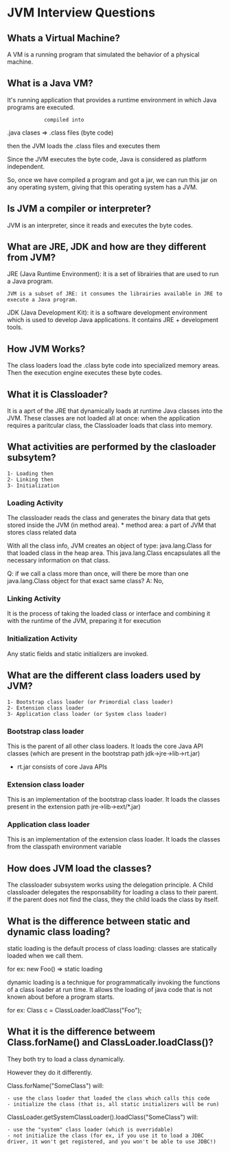 # JVM Interview Questions

## Whats a Virtual Machine?

A VM is a running program that simulated the behavior of a physical machine.

## What is a Java VM?
 It's running application that provides a runtime environment in which Java programs are executed.
 
                compiled into   
 .java clases         =>        .class files (byte code)
 
 then the JVM loads the .class files and executes them
 
 
 Since the JVM executes the byte code, Java is considered as platform independent. 
 
 So, once we have compiled a program and got a jar, 
 we can run this jar on any operating system, giving that this operating system has a JVM.
 
 ## Is JVM a compiler or interpreter?
 JVM is an interpreter, since it reads and executes the byte codes.
 
 
 ## What are JRE, JDK and how are they different from JVM?
 
 JRE (Java Runtime Environment): it is a set of librairies that are used to run a Java program.
 
    JVM is a subset of JRE: it consumes the librairies available in JRE to execute a Java program. 
 
 JDK (Java Development Kit): it is a software development environment which is used to develop Java applications. 
    It contains JRE + development tools.
    
## How JVM Works?
The class loaders load the .class byte code into specialized memory areas. 
Then the execution engine executes these byte codes.

## What it is Classloader?
It is a aprt of the JRE that dynamically loads at runtime Java classes into the JVM. 
These classes are not loaded all at once: when the application requires a paritcular class, the Classloader loads that class into memory.

## What activities are performed by the clasloader subsytem?

    1- Loading then
    2- Linking then
    3- Initialization

### Loading Activity
The classloader reads the class and generates the binary data that gets stored inside the JVM (in method area).
    * method area: a part of JVM that stores class related data
    
With all the class info, JVM creates an object of type: java.lang.Class for that loaded class in the heap area.
This java.lang.Class encapsulates all the necessary information on that class.

Q: if we call a class more than once, will there be more than one java.lang.Class object for that exact same class?
A: No, 

### Linking Activity
It is the process of taking the loaded class or interface and combining it with the runtime of the JVM, preparing it for execution

### Initialization Activity
 Any static fields and static initializers are invoked. 

## What are the different class loaders used by JVM?


    1- Bootstrap class loader (or Primordial class loader)
    2- Extension class loader
    3- Application class loader (or System class loader)

### Bootstrap class loader
This is the parent of all other class loaders.
It loads the core Java API classes (which are present in the bootstrap path jdk->jre->lib->rt.jar)

* rt.jar consists of core Java APIs

### Extension class loader
This is an implementation of the bootstrap class loader.
It loads the classes present in the extension path jre->lib->ext/*.jar)

### Application class loader
This is an implementation of the extension class loader.
It loads the classes from the classpath environment variable

 
## How does JVM load the classes?
The classloader subsystem works using the delegation principle. 
A Child classloader delegates the responsability for loading a class to their parent.
If the parent does not find the class, they the child loads the class by itself.

## What is the difference between static and dynamic class loading?

static loading is the default process of class loading: classes are statically loaded when we call them.

for ex: new Foo() => static loading

dynamic loading is a technique for programmatically invoking the functions of a class loader at run time.
It allows the loading of java code that is not known about before a program starts. 

for ex: Class c = ClassLoader.loadClass("Foo");

## What it is the difference betweem Class.forName() and ClassLoader.loadClass()?
They both try to load a class dynamically.

However they do it differently.

Class.forName("SomeClass") will:

    - use the class loader that loaded the class which calls this code
    - initialize the class (that is, all static initializers will be run)

ClassLoader.getSystemClassLoader().loadClass("SomeClass") will:

    - use the "system" class loader (which is overridable)
    - not initialize the class (for ex, if you use it to load a JDBC driver, it won't get registered, and you won't be able to use JDBC!)



















